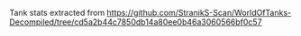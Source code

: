 Tank stats extracted from https://github.com/StranikS-Scan/WorldOfTanks-Decompiled/tree/cd5a2b44c7850db14a80ee0b46a3060566bf0c57

